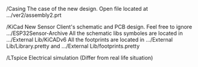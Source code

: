 /Casing      	The case of the new design. Open file located at .../ver2/assembly2.prt

/KiCad       	New Sensor Client's schematic and PCB design. Feel free to ignore .../ESP32Sensor-Archive
		All the schematic libs symboles are located in .../External Lib/KiCADv6
		All the footprints are located in .../External Lib/Library.pretty and .../External Lib/footprints.pretty

/LTspice     	Electrical simulation (Differ from real life situation)